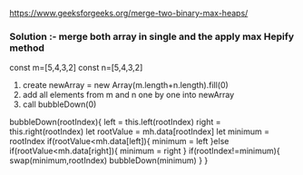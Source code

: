https://www.geeksforgeeks.org/merge-two-binary-max-heaps/
### Solution :- merge both array in single and the apply max Hepify method 
const m=[5,4,3,2]
const n=[5,4,3,2]
1. create newArray = new Array(m.length+n.length).fill(0)
2. add all elements from m and n one by one into newArray
3. call bubbleDown(0)

bubbleDown(rootIndex){
    left = this.left(rootIndex)
    right = this.right(rootIndex)
    let rootValue = mh.data[rootIndex]
    let minimum = rootIndex
    if(rootValue<mh.data[left]){
        minimum = left
    }else if(rootValue<mh.data[right]){
        minimum = right 
    }
    if(rootIndex!=minimum){
        swap(minimum,rootIndex)
        bubbleDown(minimum)
    }
}